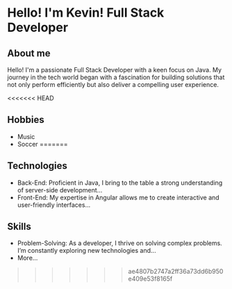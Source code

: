 # Hello! I'm Kevin! Full Stack Developer

## About me
Hello! I'm a passionate Full Stack Developer with a keen focus on Java. My journey in the tech world began with a fascination for building solutions that not only perform efficiently but also deliver a compelling user experience.

<<<<<<< HEAD
## Hobbies
- Music
- Soccer
=======
## Technologies
- Back-End: Proficient in Java, I bring to the table a strong understanding of server-side development...
- Front-End: My expertise in Angular allows me to create interactive and user-friendly interfaces...

## Skills
- Problem-Solving: As a developer, I thrive on solving complex problems. I’m constantly exploring new technologies and...
- More...
>>>>>>> ae4807b2747a2ff36a73dd6b950e409e53f8165f
